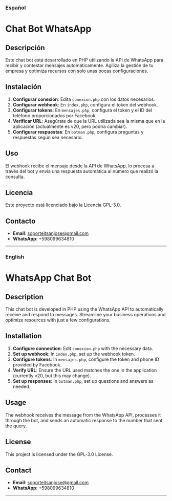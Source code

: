

### Español

# Chat Bot WhatsApp

## Descripción
Este chat bot está desarrollado en PHP utilizando la API de WhatsApp para recibir y contestar mensajes automáticamente. Agiliza la gestión de tu empresa y optimiza recursos con solo unas pocas configuraciones.

## Instalación
1. **Configurar conexión**: Edita `conexion.php` con los datos necesarios.
2. **Configurar webhook**: En `index.php`, configura el token del webhook.
3. **Configurar tokens**: En `mensajes.php`, configura el token y el ID del teléfono proporcionados por Facebook.
4. **Verificar URL**: Asegúrate de que la URL utilizada sea la misma que en la aplicación (actualmente es v20, pero podría cambiar).
5. **Configurar respuestas**: En `botman.php`, configura preguntas y respuestas según sea necesario.

## Uso
El webhook recibe el mensaje desde la API de WhatsApp, lo procesa a través del bot y envía una respuesta automática al número que realizó la consulta.

## Licencia
Este proyecto está licenciado bajo la Licencia GPL-3.0.

## Contacto
- **Email**: soporteitsanjose@gmail.com
- **WhatsApp**: +598099634810

---

### English

# WhatsApp Chat Bot

## Description
This chat bot is developed in PHP using the WhatsApp API to automatically receive and respond to messages. Streamline your business operations and optimize resources with just a few configurations.

## Installation
1. **Configure connection**: Edit `conexion.php` with the necessary data.
2. **Set up webhook**: In `index.php`, set up the webhook token.
3. **Configure tokens**: In `mensajes.php`, configure the token and phone ID provided by Facebook.
4. **Verify URL**: Ensure the URL used matches the one in the application (currently v20, but this may change).
5. **Set up responses**: In `botman.php`, set up questions and answers as needed.

## Usage
The webhook receives the message from the WhatsApp API, processes it through the bot, and sends an automatic response to the number that sent the query.

## License
This project is licensed under the GPL-3.0 License.

## Contact
- **Email**: soporteitsanjose@gmail.com
- **WhatsApp**: +598099634810

---

